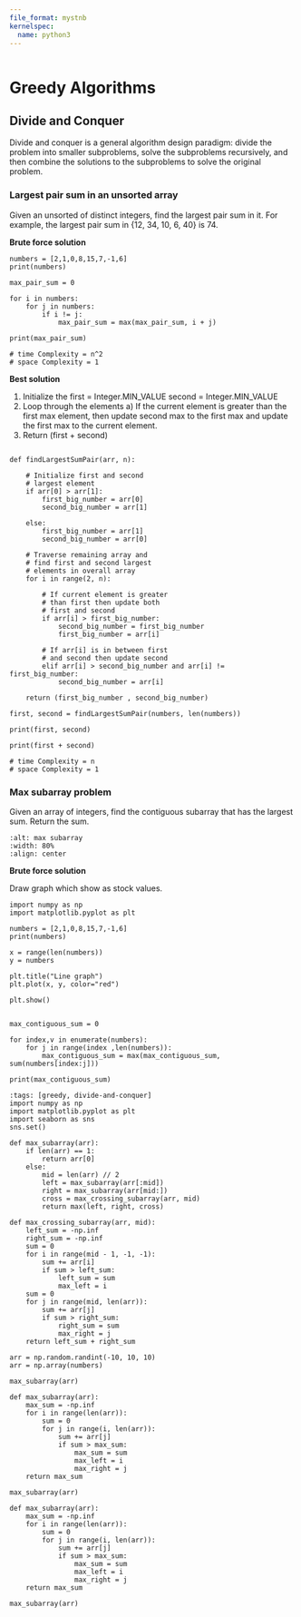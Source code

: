 ```yaml
---
file_format: mystnb
kernelspec:
  name: python3
---
```


```{title} dynamic programming and greedy algorithms
```

# Greedy Algorithms

## Divide and Conquer

Divide and conquer is a general algorithm design paradigm: divide the problem into smaller subproblems, solve the subproblems recursively, and then combine the solutions to the subproblems to solve the original problem.

### Largest pair sum in an unsorted array
Given an unsorted of distinct integers, find the largest pair sum in it. For example, the largest pair sum in {12, 34, 10, 6, 40} is 74.

**Brute force solution**

```{code-cell} ipython3
numbers = [2,1,0,8,15,7,-1,6]
print(numbers)

max_pair_sum = 0

for i in numbers:
    for j in numbers:
        if i != j:
            max_pair_sum = max(max_pair_sum, i + j)

print(max_pair_sum)

# time Complexity = n^2
# space Complexity = 1
```

**Best solution**

1.  Initialize the 
   first = Integer.MIN_VALUE
   second =  Integer.MIN_VALUE
2. Loop through the elements
   a) If the current element is greater than the first max element, then update second max to the first 
         max and update the first max to the current element. 
3. Return (first + second)

```{code-cell} ipython3

def findLargestSumPair(arr, n):
 
    # Initialize first and second
    # largest element
    if arr[0] > arr[1]:
        first_big_number = arr[0]
        second_big_number = arr[1]
 
    else:
        first_big_number = arr[1]
        second_big_number = arr[0]
 
    # Traverse remaining array and
    # find first and second largest
    # elements in overall array
    for i in range(2, n):
 
        # If current element is greater
        # than first then update both
        # first and second
        if arr[i] > first_big_number:
            second_big_number = first_big_number
            first_big_number = arr[i]
 
        # If arr[i] is in between first
        # and second then update second
        elif arr[i] > second_big_number and arr[i] != first_big_number:
            second_big_number = arr[i]
 
    return (first_big_number , second_big_number)

first, second = findLargestSumPair(numbers, len(numbers))

print(first, second)

print(first + second)

# time Complexity = n
# space Complexity = 1

```


### Max subarray problem
Given an array of integers, find the contiguous subarray that has the largest sum. Return the sum.

```{image}  https://media.geeksforgeeks.org/wp-content/cdn-uploads/kadane-Algorithm.png
:alt: max subarray
:width: 80%
:align: center
```

**Brute force solution**

Draw graph which show as stock values.

```{code-cell} ipython3
import numpy as np
import matplotlib.pyplot as plt

numbers = [2,1,0,8,15,7,-1,6]
print(numbers)

x = range(len(numbers))
y = numbers

plt.title("Line graph")
plt.plot(x, y, color="red")

plt.show()
```

```{code-cell} ipython3

max_contiguous_sum = 0

for index,v in enumerate(numbers):
    for j in range(index ,len(numbers)):
        max_contiguous_sum = max(max_contiguous_sum, sum(numbers[index:j]))
        
print(max_contiguous_sum)

```

```{code-cell} ipython3
:tags: [greedy, divide-and-conquer]
import numpy as np
import matplotlib.pyplot as plt
import seaborn as sns
sns.set()
```

```{code-cell} ipython3
def max_subarray(arr):
    if len(arr) == 1:
        return arr[0]
    else:
        mid = len(arr) // 2
        left = max_subarray(arr[:mid])
        right = max_subarray(arr[mid:])
        cross = max_crossing_subarray(arr, mid)
        return max(left, right, cross)
```

```{code-cell} ipython3
def max_crossing_subarray(arr, mid):
    left_sum = -np.inf
    right_sum = -np.inf
    sum = 0
    for i in range(mid - 1, -1, -1):
        sum += arr[i]
        if sum > left_sum:
            left_sum = sum
            max_left = i
    sum = 0
    for j in range(mid, len(arr)):
        sum += arr[j]
        if sum > right_sum:
            right_sum = sum
            max_right = j
    return left_sum + right_sum
```

```{code-cell} ipython3
arr = np.random.randint(-10, 10, 10)
arr = np.array(numbers)
```

```{code-cell} ipython3
max_subarray(arr)
```

```{code-cell} ipython3
def max_subarray(arr):
    max_sum = -np.inf
    for i in range(len(arr)):
        sum = 0
        for j in range(i, len(arr)):
            sum += arr[j]
            if sum > max_sum:
                max_sum = sum
                max_left = i
                max_right = j
    return max_sum
```

```{code-cell} ipython3
max_subarray(arr)
```

```{code-cell} ipython3
def max_subarray(arr):
    max_sum = -np.inf
    for i in range(len(arr)):
        sum = 0
        for j in range(i, len(arr)):
            sum += arr[j]
            if sum > max_sum:
                max_sum = sum
                max_left = i
                max_right = j
    return max_sum
```

```{code-cell} ipython3
max_subarray(arr)
```


